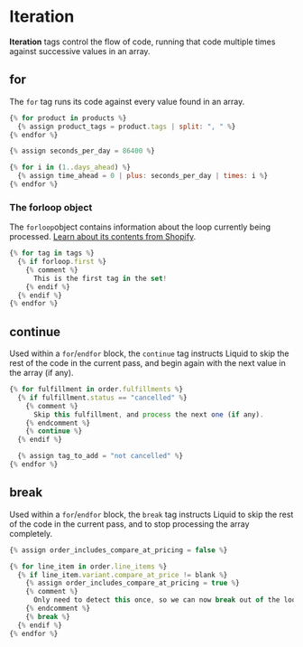 # Iteration

**Iteration** tags control the flow of code, running that code multiple times against successive values in an array.

## for

The `for` tag runs its code against every value found in an array.

```javascript
{% for product in products %}
  {% assign product_tags = product.tags | split: ", " %}
{% endfor %}
```

```javascript
{% assign seconds_per_day = 86400 %}

{% for i in (1..days_ahead) %}
  {% assign time_ahead = 0 | plus: seconds_per_day | times: i %}
{% endfor %}
```

### The forloop object

The `forloop`object contains information about the loop currently being processed. [Learn about its contents from Shopify](https://shopify.dev/docs/themes/liquid/reference/objects/for-loops).

```javascript
{% for tag in tags %}
  {% if forloop.first %}
    {% comment %}
      This is the first tag in the set!
    {% endif %}
  {% endif %}
{% endfor %}
```

## continue

Used within a `for`/`endfor` block, the `continue` tag instructs Liquid to skip the rest of the code in the current pass, and begin again with the next value in the array \(if any\).

```javascript
{% for fulfillment in order.fulfillments %}
  {% if fulfillment.status == "cancelled" %}
    {% comment %}
      Skip this fulfillment, and process the next one (if any).
    {% endcomment %}
    {% continue %}
  {% endif %}

  {% assign tag_to_add = "not cancelled" %}
{% endfor %}
```

## break

Used within a `for`/`endfor` block, the `break` tag instructs Liquid to skip the rest of the code in the current pass, and to stop processing the array completely.

```javascript
{% assign order_includes_compare_at_pricing = false %}

{% for line_item in order.line_items %}
  {% if line_item.variant.compare_at_price != blank %}
    {% assign order_includes_compare_at_pricing = true %}
    {% comment %}
      Only need to detect this once, so we can now break out of the loop.
    {% endcomment %}
    {% break %}
  {% endif %}
{% endfor %}
```

